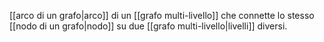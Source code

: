 [[arco di un grafo|arco]] di un [[grafo multi-livello]] che connette lo stesso [[nodo di un grafo|nodo]] su due [[grafo multi-livello|livelli]] diversi.
